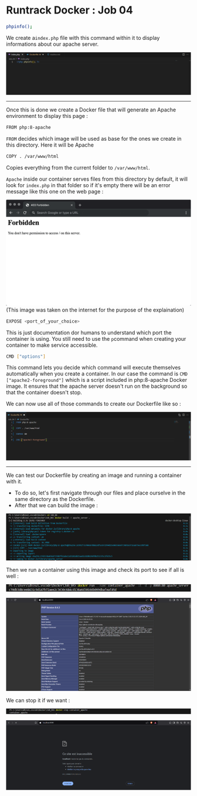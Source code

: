 # Runtrack Docker : Job 04 

```sh
phpinfo();
``` 
We create a`index.php` file with this command within it to display informations about our apache server.

![alt text](images/index_php.png)

----

Once this is done we create a Docker file that will generate an Apache environment to display this page :

```sh
FROM php:8-apache
``` 

`FROM` decides which image will be used as base for the ones we create in this directory. Here it will be  Apache




```sh
COPY . /var/www/html 
```

Copies everything from the current folder to `/var/www/html`. 

`Apache` inside our container serves files from this directory by default, it will look for `index.php` in that folder so if it's empty there will be an error message like this one on the web page :

 ![ ](images/forbidden_403.png)(This image was taken on the internet for the purpose of the explaination)

```sh
EXPOSE <port_of_your_choice> 
```
This is just documentation dor humans to understand which port the container is using. You still need to use the `p`command when creating your container to make service accessible. 

```sh
CMD ["options"]
```

This command lets you decide which command will execute themselves automatically when you create a container. In our case the command is `CMD ["apache2-foreground"]` which is a script included in php:8-apache Docker image. It ensures that the apache server doesn't run on the background so that the container doesn't stop. 

We can now use all of those commands to create our Dockerfile like so :

![alt text](images/Dockerfile.png)

----

We can test our Dockerfile by creating an image and running a container with it. 

* To do so, let's first navigate through our files and place ourselve in the same directory as the Dockerfile. 
* After that we can build the image :

![alt text](images/image_building.png)

Then we run a container using this image and check its port to see if all is well :

![alt text](images/creating_container_w_image.png)

![alt text](images/checking_port.png)

We can stop it if we want :

![alt text](images/command_stop.png)

![alt text](images/website_stopped.png)
